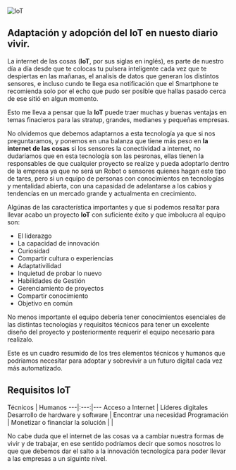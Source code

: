  ![IoT](https://images.unsplash.com/photo-1519558260268-cde7e03a0152?ixlib=rb-1.2.1&ixid=eyJhcHBfaWQiOjEyMDd9&auto=format&fit=crop&w=1350&q=80)


## Adaptación y adopción del **IoT** en nuesto diario vivir.

La internet de las cosas (**IoT**, por sus siglas en inglés), es parte de nuestro día a día desde que te colocas tu pulsera inteligente cada vez que te despiertas en las mañanas, el analisis de datos que generan los distintos sensores, e incluso cundo te llega esa notificación que el Smartphone te recomienda solo por el echo que pudo ser posible que hallas pasado cerca de ese sitió en algun momento. 

Esto me lleva a pensar que la **IoT** puede  traer muchas y buenas ventajas en temas finacieros para las stratup, grandes, medianes y pequeñas empresas.

No olvidemos que debemos adaptarnos a esta tecnología ya que si nos preguntaramos, y ponemos en una balanza que tiene más peso en  **la internet de las cosas** si los sensores la conectividad a internet, no dudariamos que en esta tecnología son las pesronas, ellas tienen la responsables de que cualquier proyecto se realize y pueda adoptarlo dentro de la empresa ya que no será un Robot o sensores quienes hagan este tipo de tares, pero si un equipo de personas con conocimientos en tecnologías y mentalidad abierta, con una capasidad de adelantarse a los cabios y tendencías en un mercado grande y actualmenta en crecimiento.

Algúnas de las característica importantes y que si podemos resaltar para llevar acabo un proyecto **IoT** con suficiente éxito y que imbolucra al equipo son: 

* El liderazgo 
* La capacidad de innovación
* Curiosidad
* Compartir cultura o experiencias 
* Adaptativilidad
* Inquietud de probar lo nuevo
* Habilidades de Gestión
* Gerenciamiento de proyectos
* Compartir conocimiento
* Objetivo en común

No menos importante el equipo debería tener conocimientos esenciales de las distintas tecnologías y requisitos técnicos para tener un excelente diseño del proyecto y posteriormente requerir el equipo necesario para realizalo.

Este es un cuadro resumido de los tres elementos técnicos y humanos que podriamos necesitar para adoptar y sobrevivir a un futuro digital cada vez más automatizado.

## Requisitos IoT

Técnicos | Humanos
 ---|:---:|---
Acceso a Internet | Líderes digitales
Desarrollo de hardware y software | Encontrar una necesidad
Programación | Monetizar o financiar la solución
| |



No cabe duda que el internet de las cosas va a cambiar nuestra formas de vivir y de trabajar, en ese sentido podríamos decir que  somos nosotros lo que que debemos dar el salto a la innovación tecnologíca para poder llevar a las empresas a un siguinte nivel.  



  

 